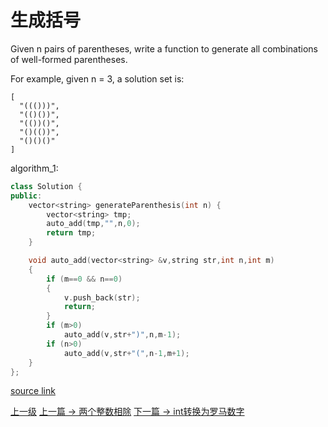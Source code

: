 # 生成括号

Given n pairs of parentheses, write a function to generate all combinations of well-formed parentheses.

For example, given n = 3, a solution set is:

```
[
  "((()))",
  "(()())",
  "(())()",
  "()(())",
  "()()()"
]
```

algorithm_1:
```c++
class Solution {
public:
    vector<string> generateParenthesis(int n) {
        vector<string> tmp;
        auto_add(tmp,"",n,0);
        return tmp;
    }

    void auto_add(vector<string> &v,string str,int n,int m)
    {
        if (m==0 && n==0)
        {
            v.push_back(str);
            return;
        }
        if (m>0)
            auto_add(v,str+")",n,m-1);
        if (n>0)
            auto_add(v,str+"(",n-1,m+1);
    }
};

```

[source link](https://leetcode.com/problems/generate-parentheses/discuss/)


[上一级](README.md)
[上一篇 -> 两个整数相除](divide_two_integers.md)
[下一篇 -> int转换为罗马数字](intToRoman.md)
